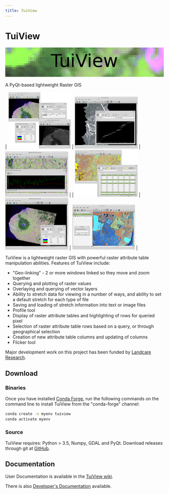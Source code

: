 ```yaml
---
title: TuiView
---
```


# TuiView

![TuiView](tuiview.png)

A PyQt-based lightweight Raster GIS

| ![geolink](geolink_small.png) | ![plot](plot_small.png) | ![profile](profile_small.png) |
| ![RAT](rat_small.png) | ![value](simple_small.png) | ![vector](vector_small.png) |

TuiView is a lightweight raster GIS with powerful raster attribute table manipulation abilities. Features of TuiView include:

- "Geo-linking" - 2 or more windows linked so they move and zoom together
- Querying and plotting of raster values
- Overlaying and querying of vector layers
- Ability to stretch data for viewing in a number of ways, and ability to set a default stretch for each type of file
- Saving and loading of stretch information into text or image files
- Profile tool
- Display of raster attribute tables and highlighting of rows for queried pixel
- Selection of raster attribute table rows based on a query, or through geographical selection
- Creation of new attribute table columns and updating of columns
- Flicker tool

Major development work on this project has been funded by [Landcare Research](https://www.landcareresearch.co.nz). 

## Download

### Binaries

Once you have installed [Conda Forge](https://github.com/conda-forge/miniforge), run the following commands on the command line to install TuiView from the "conda-forge" channel:

```bash
conda create -n myenv tuiview
conda activate myenv
```

### Source

TuiView requires: Python > 3.5, Numpy, GDAL and PyQt.
Download releases through git at [GitHub](https://github.com/ubarsc/tuiview).

## Documentation

User Documentation is available in the [TuiView wiki](https://github.com/ubarsc/tuiview/wiki).

There is also [Developer's Documentation](https://tuiview.readthedocs.io/en/latest/) available.
